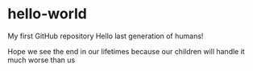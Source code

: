# hello-world
My first GitHub repository
Hello last generation of humans!

  Hope we see the end in our lifetimes because our children will handle it much worse than us 
